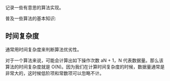 记录一些有意思的算法实现。

普及一些算法的基本知识:

## 时间复杂度

通常用时间复杂度来判断算法优劣性。

对于一个算法来说，可能会计算出如下操作次数 aN + 1，N 代表数据量。那么该算法的时间复杂度就是 O(N)。因为我们在计算时间复杂度的时候，数据量通常是非常大的，这时候低阶项和常数项可以忽略不计。

##
